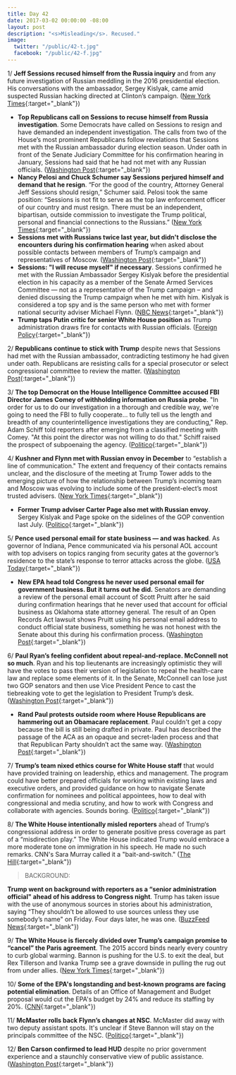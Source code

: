 ```yaml
---
title: Day 42
date: 2017-03-02 00:00:00 -08:00
layout: post
description: "<s>Misleading</s>. Recused."
image:
  twitter: "/public/42-t.jpg"
  facebook: "/public/42-f.jpg"
---
```


1/ **Jeff Sessions recused himself from the Russia inquiry**  and from any future investigation of Russian meddling in the 2016 presidential election. His conversations with the ambassador, Sergey Kislyak, came amid suspected Russian hacking directed at Clinton’s campaign. ([New York Times](https://www.nytimes.com/2017/03/02/us/politics/jeff-sessions-russia-trump-investigation-democrats.html){:target="_blank"})

* **Top Republicans call on Sessions to recuse himself from Russia investigation**. Some Democrats have called on Sessions to resign and have demanded an independent investigation. The calls from two of the House’s most prominent Republicans follow revelations that Sessions met with the Russian ambassador during election season. Under oath in front of the Senate Judiciary Committee for his confirmation hearing in January, Sessions had said that he had not met with any Russian officials. ([Washington Post](https://www.washingtonpost.com/powerpost/top-gop-lawmaker-calls-on-sessions-to-recuse-himself-from-russia-investigation/2017/03/02/148c07ac-ff46-11e6-8ebe-6e0dbe4f2bca_story.html){:target="_blank"})
* **Nancy Pelosi and Chuck Schumer say Sessions perjured himself and demand that he resign**. “For the good of the country, Attorney General Jeff Sessions should resign,” Schumer said. Pelosi took the same position: “Sessions is not fit to serve as the top law enforcement officer of our country and must resign. There must be an independent, bipartisan, outside commission to investigate the Trump political, personal and financial connections to the Russians.” ([New York Times](https://www.nytimes.com/2017/03/02/us/politics/jeff-sessions-russia-trump-investigation-democrats.html){:target="_blank"})
* **Sessions met with Russians twice last year, but didn't disclose the encounters during his confirmation hearing** when asked about possible contacts between members of Trump’s campaign and representatives of Moscow. ([Washington Post](https://www.washingtonpost.com/world/national-security/sessions-spoke-twice-with-russian-ambassador-during-trumps-presidential-campaign-justice-officials-say/2017/03/01/77205eda-feac-11e6-99b4-9e613afeb09f_story.html){:target="_blank"})
* **Sessions: "I will recuse myself" if necessary**. Sessions confirmed he met with the Russian Ambassador Sergey Kislyak before the presidential election in his capacity as a member of the Senate Armed Services Committee — not as a representative of the Trump campaign – and denied discussing the Trump campaign when he met with him. Kislyak is considered a top spy and is the same person who met with former national security adviser Michael Flynn. ([NBC News](http://www.nbcnews.com/news/us-news/attorney-general-jeff-sessions-i-will-recuse-myself-if-necessary-n728046){:target="_blank"})
* **Trump taps Putin critic for senior White House position** as Trump administration draws fire for contacts with Russian officials. ([Foreign Policy](https://foreignpolicy.com/2017/03/02/trump-taps-putin-critic-for-senior-white-house-position/){:target="_blank"})

2/ **Republicans continue to stick with Trump** despite news that Sessions had met with the Russian ambassador, contradicting testimony he had given under oath. Republicans are resisting calls for a special prosecutor or select congressional committee to review the matter. ([Washington Post](https://www.nytimes.com/2017/03/02/us/politics/pelosi-schumer-ryan-sessions.html){:target="_blank"})

3/ **The top Democrat on the House Intelligence Committee accused FBI Director James Comey of withholding information on Russia probe**. "In order for us to do our investigation in a thorough and credible way, we're going to need the FBI to fully cooperate... to fully tell us the length and breadth of any counterintelligence investigations they are conducting," Rep. Adam Schiff told reporters after emerging from a classified meeting with Comey. "At this point the director was not willing to do that." Schiff raised the prospect of subpoenaing the agency. ([Politico](http://www.politico.com/story/2017/03/schiff-doj-235615){:target="_blank"})

4/ **Kushner and Flynn met with Russian envoy in December** to “establish a line of communication." The extent and frequency of their contacts remains unclear, and the disclosure of the meeting at Trump Tower adds to the emerging picture of how the relationship between Trump’s incoming team and Moscow was evolving to include some of the president-elect’s most trusted advisers. ([New York Times](https://www.nytimes.com/2017/03/02/us/politics/kushner-flynn-sessions-russia.html){:target="_blank"})

* **Former Trump adviser Carter Page also met with Russian envoy**. Sergey Kislyak and Page spoke on the sidelines of the GOP convention last July. ([Politico](http://www.politico.com/story/2017/03/carter-page-russian-ambassador-meeting-235626){:target="_blank"})

5/ **Pence used personal email for state business — and was hacked**. As governor of Indiana, Pence communicated via his personal AOL account with top advisers on topics ranging from security gates at the governor’s residence to the state’s response to terror attacks across the globe. ([USA Today](http://www.usatoday.com/story/news/politics/2017/03/02/mike-pence-private-email/98637782/){:target="_blank"})

* **New EPA head told Congress he never used personal email for government business. But it turns out he did.** Senators are demanding a review of the personal email account of Scott Pruitt after he said during confirmation hearings that he never used that account for official business as Oklahoma state attorney general. The result of an Open Records Act lawsuit shows Pruitt using his personal email address to conduct official state business, something he was not honest with the Senate about this during his confirmation process. ([Washington Post](https://www.washingtonpost.com/news/energy-environment/wp/2017/03/02/new-epa-head-told-congress-he-never-used-personal-email-for-government-business-but-it-turns-out-he-did/){:target="_blank"})

6/ **Paul Ryan’s feeling confident about repeal-and-replace. McConnell not so much**. Ryan and his top lieutenants are increasingly optimistic they will have the votes to pass their version of legislation to repeal the health-care law and replace some elements of it. In the Senate, McConnell can lose just two GOP senators and then use Vice President Pence to cast the tiebreaking vote to get the legislation to President Trump’s desk. ([Washington Post](https://www.washingtonpost.com/powerpost/paul-ryans-feeling-confident-about-repeal-and-replace-mcconnell-not-so-much/2017/03/02/d931b26a-ff59-11e6-8ebe-6e0dbe4f2bca_story.html){:target="_blank"})

* **Rand Paul protests outside room where House Republicans are hammering out an Obamacare replacement**. Paul couldn't get a copy because the bill is still being drafted in private. Paul has described the passage of the ACA as an opaque and secret-laden process and that that Republican Party shouldn’t act the same way. ([Washington Post](https://www.washingtonpost.com/news/powerpost/wp/2017/03/02/rand-paul-protests-outside-room-where-republicans-are-hammering-out-obamacare-replacement/){:target="_blank"})

7/ **Trump’s team nixed ethics course for White House staff** that would have provided training on leadership, ethics and management. The program could have better prepared officials for working within existing laws and executive orders, and provided guidance on how to navigate Senate confirmation for nominees and political appointees, how to deal with congressional and media scrutiny, and how to work with Congress and collaborate with agencies. Sounds boring. ([Politico](http://www.politico.com/story/2017/03/trump-ethics-white-house-235586){:target="_blank"})

8/ **The White House intentionally misled reporters** ahead of Trump‘s congressional address in order to generate positive press coverage as part of a “misdirection play.” The White House indicated Trump would embrace a more moderate tone on immigration in his speech. He made no such remarks. CNN's Sara Murray called it a "bait-and-switch." ([The Hill](http://thehill.com/blogs/blog-briefing-room/news/321921-cnn-white-house-misled-reporters-on-trump-immigration){:target="_blank"})

> BACKGROUND:
> 
**Trump went on background with reporters as a “senior administration official" ahead of his address to Congress night**. Trump has taken issue with the use of anonymous sources in stories about his administration, saying “They shouldn’t be allowed to use sources unless they use somebody’s name" on Friday. Four days later, he was one. ([BuzzFeed News](https://www.buzzfeed.com/stevenperlberg/trump-gets-anonymity-after-dissing-anonymous-sources){:target="_blank"})
>

9/ **The White House is fiercely divided over Trump’s campaign promise to “cancel” the Paris agreement**. The 2015 accord  binds nearly every country to curb global warming. Bannon is pushing for the U.S. to exit the deal, but Rex Tillerson and Ivanka Trump see a grave downside in pulling the rug out from under allies. ([New York Times](https://www.nytimes.com/2017/03/02/us/politics/climate-change-trump.html){:target="_blank"})

10/ **Some of the EPA's longstanding and best-known programs are facing potential elimination**. Details of an Office of Management and Budget proposal would cut the EPA's budget by 24% and reduce its staffing by 20%. ([CNN](http://www.cnn.com/2017/03/02/politics/epa-programs-donald-trump-budget/index.html){:target="_blank"})

11/ **McMaster rolls back Flynn’s changes at NSC**. McMaster did away with two deputy assistant spots. It's unclear if Steve Bannon will stay on the principals committee of the NSC. ([Politico](http://www.politico.com/story/2017/03/mcmaster-national-security-council-staff-changes-235579){:target="_blank"})

12/ **Ben Carson confirmed to lead HUD** despite no prior government experience and a staunchly conservative view of public assistance. ([Washington Post](https://www.washingtonpost.com/politics/ben-carson-outsider-with-no-government-experience-confirmed-to-lead-hud/2017/03/02/326e5e8e-e8d3-11e6-80c2-30e57e57e05d_story.html){:target="_blank"})